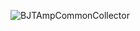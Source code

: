 ![BJTAmpCommonCollector](https://github.com/user-attachments/assets/55af39f4-35d0-4939-b412-cd650677c610)
